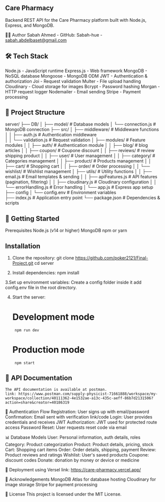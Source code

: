 ## Care Pharmacy
Backend REST API for the Care Pharmacy platform built with Node.js, Express, and MongoDB.

👨‍💻 Author
    Sabah Ahmed - GitHub: Sabah-hue - sabah.abdelbaset@gmail.com

## 🛠️ Tech Stack
Node.js - JavaScript runtime
Express.js - Web framework
MongoDB - NoSQL database
Mongoose - MongoDB ODM
JWT - Authentication & authorization
Joi - Request validation
Multer - File upload handling
Cloudinary - Cloud storage for images
Bcrypt - Password hashing
Morgan - HTTP request logger
Nodemailer - Email sending
Stripe - Payment processing

## 📁 Project Structure
server/
├── DB/
│   ├── model/           # Database models
│   └── connection.js    # MongoDB connection
├── src/
│   ├── middleware/      # Middleware functions
│   │   ├── auth.js      # Authentication middleware  
│   │   └── validation.js # Request validation
│   ├── modules/         # Feature modules
│   │   ├── auth/        # Authentication module
│   │   ├── blog/        # blog articles
│   │   ├── coupon/      # Coupone discount
│   │   ├── reviews/     # review shipping product
│   │   ├── user/        # User management
│   │   ├── category/    # Categories management
│   │   ├── product/     # Products management
│   │   ├── cart/        # Shopping cart
│   │   ├── order/       # Order processing
│   │   └── wishlist/    # Wishlist management
│   ├── utils/           # Utility functions
│   │   ├── email.js     # Email templates & sending
│   │   ├── apiFeatures.js # API features (pagination, filtering)
│   │   ├── cloudinary.js  # Cloudinary configuration
│   │   └── errorHandling.js # Error handling
│   └── app.js           # Express app setup
├── config
│   └── config.env       # Environment variables                 
├── index.js             # Application entry point
└── package.json         # Dependencies & scripts

## 🚀 Getting Started
Prerequisites
Node.js (v14 or higher)
MongoDB
npm or yarn

## Installation
1. Clone the repository:
git clone https://github.com/poker2121/Final-Project.git
cd server

2. Install dependencies:
npm install

3.Set up environment variables: Create a config folder inside it add config.env file in the root directory.

4. Start the server:
    # Development mode
        npm run dev
    # Production mode
        npm start

## 📝 API Documentation
    The API documentation is available at postman.
    link: https://www.postman.com/supply-physicist-71661888/workspace/my-workspace/collection/40111362-4e1532ae-a13c-435c-aeff-86b7d2131506?action=share&creator=40186319


🔐 Authentication Flow
        Registration: User signs up with email/password
        Confirmation: Email sent with verification link/code
        Login: User provides credentials and receives JWT
        Authorization: JWT used for protected route access
        Password Reset: User requests reset code via email

📊 Database Models
    User: Personal information, auth details, roles
    Category: Product categorization
    Product: Product details, pricing, stock
    Cart: Shopping cart items
    Order: Order details, shipping, payment
    Review: Product reviews and ratings
    Wishlist: User's saved products
    Coupone: discount codes
    Donate: donation by money or device or medicine

🚢 Deployment
    using Versel
    link: https://care-pharmacy.vercel.app/


🤝 Acknowledgements
    MongoDB Atlas for database hosting
    Cloudinary for image storage
    Stripe for payment processing

📄 License
    This project is licensed under the MIT License.